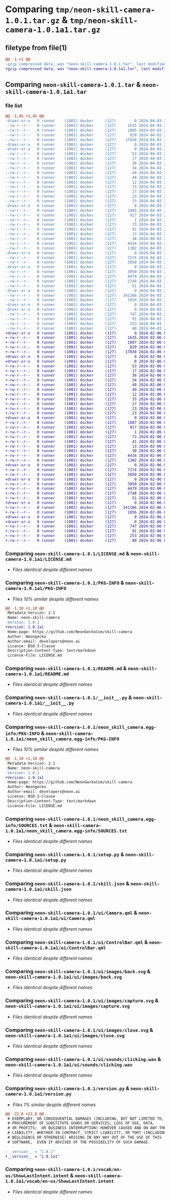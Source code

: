 # Comparing `tmp/neon-skill-camera-1.0.1.tar.gz` & `tmp/neon-skill-camera-1.0.1a1.tar.gz`

## filetype from file(1)

```diff
@@ -1 +1 @@
-gzip compressed data, was "neon-skill-camera-1.0.1.tar", last modified: Wed Apr  3 20:13:35 2024, max compression
+gzip compressed data, was "neon-skill-camera-1.0.1a1.tar", last modified: Tue Feb  6 01:09:33 2024, max compression
```

## Comparing `neon-skill-camera-1.0.1.tar` & `neon-skill-camera-1.0.1a1.tar`

### file list

```diff
@@ -1,45 +1,45 @@
-drwxr-xr-x   0 runner    (1001) docker     (127)        0 2024-04-03 20:13:35.573769 neon-skill-camera-1.0.1/
--rw-r--r--   0 runner    (1001) docker     (127)     1635 2024-04-03 20:13:33.000000 neon-skill-camera-1.0.1/LICENSE.md
--rw-r--r--   0 runner    (1001) docker     (127)     1085 2024-04-03 20:13:35.573769 neon-skill-camera-1.0.1/PKG-INFO
--rw-r--r--   0 runner    (1001) docker     (127)      829 2024-04-03 20:13:33.000000 neon-skill-camera-1.0.1/README.md
--rw-r--r--   0 runner    (1001) docker     (127)    17038 2024-04-03 20:13:33.000000 neon-skill-camera-1.0.1/__init__.py
-drwxr-xr-x   0 runner    (1001) docker     (127)        0 2024-04-03 20:13:35.565769 neon-skill-camera-1.0.1/dialog/
-drwxr-xr-x   0 runner    (1001) docker     (127)        0 2024-04-03 20:13:35.569769 neon-skill-camera-1.0.1/dialog/en-us/
--rw-r--r--   0 runner    (1001) docker     (127)       53 2024-04-03 20:13:33.000000 neon-skill-camera-1.0.1/dialog/en-us/DefaultDuration.dialog
--rw-r--r--   0 runner    (1001) docker     (127)       17 2024-04-03 20:13:33.000000 neon-skill-camera-1.0.1/dialog/en-us/LaunchCamera.dialog
--rw-r--r--   0 runner    (1001) docker     (127)       36 2024-04-03 20:13:33.000000 neon-skill-camera-1.0.1/dialog/en-us/NoCamera.dialog
--rw-r--r--   0 runner    (1001) docker     (127)       34 2024-04-03 20:13:33.000000 neon-skill-camera-1.0.1/dialog/en-us/NothingToShow.dialog
--rw-r--r--   0 runner    (1001) docker     (127)       49 2024-04-03 20:13:33.000000 neon-skill-camera-1.0.1/dialog/en-us/PictureInsteadOfVideo.dialog
--rw-r--r--   0 runner    (1001) docker     (127)       49 2024-04-03 20:13:33.000000 neon-skill-camera-1.0.1/dialog/en-us/ServerNotSupported.dialog
--rw-r--r--   0 runner    (1001) docker     (127)       12 2024-04-03 20:13:33.000000 neon-skill-camera-1.0.1/dialog/en-us/ShowLatest.dialog
--rw-r--r--   0 runner    (1001) docker     (127)       33 2024-04-03 20:13:33.000000 neon-skill-camera-1.0.1/dialog/en-us/StartRecording.dialog
--rw-r--r--   0 runner    (1001) docker     (127)       17 2024-04-03 20:13:33.000000 neon-skill-camera-1.0.1/dialog/en-us/hour.list
--rw-r--r--   0 runner    (1001) docker     (127)       23 2024-04-03 20:13:33.000000 neon-skill-camera-1.0.1/dialog/en-us/minute.list
--rw-r--r--   0 runner    (1001) docker     (127)       23 2024-04-03 20:13:33.000000 neon-skill-camera-1.0.1/dialog/en-us/second.list
-drwxr-xr-x   0 runner    (1001) docker     (127)        0 2024-04-03 20:13:35.573769 neon-skill-camera-1.0.1/neon_skill_camera.egg-info/
--rw-r--r--   0 runner    (1001) docker     (127)     1085 2024-04-03 20:13:35.000000 neon-skill-camera-1.0.1/neon_skill_camera.egg-info/PKG-INFO
--rw-r--r--   0 runner    (1001) docker     (127)      917 2024-04-03 20:13:35.000000 neon-skill-camera-1.0.1/neon_skill_camera.egg-info/SOURCES.txt
--rw-r--r--   0 runner    (1001) docker     (127)        1 2024-04-03 20:13:35.000000 neon-skill-camera-1.0.1/neon_skill_camera.egg-info/dependency_links.txt
--rw-r--r--   0 runner    (1001) docker     (127)       73 2024-04-03 20:13:35.000000 neon-skill-camera-1.0.1/neon_skill_camera.egg-info/entry_points.txt
--rw-r--r--   0 runner    (1001) docker     (127)       41 2024-04-03 20:13:35.000000 neon-skill-camera-1.0.1/neon_skill_camera.egg-info/requires.txt
--rw-r--r--   0 runner    (1001) docker     (127)       13 2024-04-03 20:13:35.000000 neon-skill-camera-1.0.1/neon_skill_camera.egg-info/top_level.txt
--rw-r--r--   0 runner    (1001) docker     (127)       38 2024-04-03 20:13:35.573769 neon-skill-camera-1.0.1/setup.cfg
--rw-r--r--   0 runner    (1001) docker     (127)     4434 2024-04-03 20:13:33.000000 neon-skill-camera-1.0.1/setup.py
--rw-r--r--   0 runner    (1001) docker     (127)     1302 2024-04-03 20:13:33.000000 neon-skill-camera-1.0.1/skill.json
-drwxr-xr-x   0 runner    (1001) docker     (127)        0 2024-04-03 20:13:35.573769 neon-skill-camera-1.0.1/ui/
--rw-r--r--   0 runner    (1001) docker     (127)     7174 2024-04-03 20:13:33.000000 neon-skill-camera-1.0.1/ui/Camera.qml
--rw-r--r--   0 runner    (1001) docker     (127)     3850 2024-04-03 20:13:33.000000 neon-skill-camera-1.0.1/ui/ControlBar.qml
-drwxr-xr-x   0 runner    (1001) docker     (127)        0 2024-04-03 20:13:35.573769 neon-skill-camera-1.0.1/ui/images/
--rw-r--r--   0 runner    (1001) docker     (127)     3050 2024-04-03 20:13:33.000000 neon-skill-camera-1.0.1/ui/images/back.svg
--rw-r--r--   0 runner    (1001) docker     (127)     4479 2024-04-03 20:13:33.000000 neon-skill-camera-1.0.1/ui/images/capture.svg
--rw-r--r--   0 runner    (1001) docker     (127)     2748 2024-04-03 20:13:33.000000 neon-skill-camera-1.0.1/ui/images/close.svg
--rw-r--r--   0 runner    (1001) docker     (127)       51 2024-04-03 20:13:33.000000 neon-skill-camera-1.0.1/ui/qmldir
-drwxr-xr-x   0 runner    (1001) docker     (127)        0 2024-04-03 20:13:35.573769 neon-skill-camera-1.0.1/ui/sounds/
--rw-r--r--   0 runner    (1001) docker     (127)   341166 2024-04-03 20:13:33.000000 neon-skill-camera-1.0.1/ui/sounds/clicking.wav
--rw-r--r--   0 runner    (1001) docker     (127)     1854 2024-04-03 20:13:33.000000 neon-skill-camera-1.0.1/version.py
-drwxr-xr-x   0 runner    (1001) docker     (127)        0 2024-04-03 20:13:35.569769 neon-skill-camera-1.0.1/vocab/
-drwxr-xr-x   0 runner    (1001) docker     (127)        0 2024-04-03 20:13:35.573769 neon-skill-camera-1.0.1/vocab/en-us/
--rw-r--r--   0 runner    (1001) docker     (127)      747 2024-04-03 20:13:33.000000 neon-skill-camera-1.0.1/vocab/en-us/ShowLastIntent.intent
--rw-r--r--   0 runner    (1001) docker     (127)       91 2024-04-03 20:13:33.000000 neon-skill-camera-1.0.1/vocab/en-us/TakePicIntent.intent
--rw-r--r--   0 runner    (1001) docker     (127)      253 2024-04-03 20:13:33.000000 neon-skill-camera-1.0.1/vocab/en-us/TakeVidIntent.intent
--rw-r--r--   0 runner    (1001) docker     (127)       80 2024-04-03 20:13:33.000000 neon-skill-camera-1.0.1/vocab/en-us/duration.entity
+drwxr-xr-x   0 runner    (1001) docker     (127)        0 2024-02-06 01:09:33.571944 neon-skill-camera-1.0.1a1/
+-rw-r--r--   0 runner    (1001) docker     (127)     1635 2024-02-06 01:09:30.000000 neon-skill-camera-1.0.1a1/LICENSE.md
+-rw-r--r--   0 runner    (1001) docker     (127)     1087 2024-02-06 01:09:33.571944 neon-skill-camera-1.0.1a1/PKG-INFO
+-rw-r--r--   0 runner    (1001) docker     (127)      829 2024-02-06 01:09:30.000000 neon-skill-camera-1.0.1a1/README.md
+-rw-r--r--   0 runner    (1001) docker     (127)    17038 2024-02-06 01:09:30.000000 neon-skill-camera-1.0.1a1/__init__.py
+drwxr-xr-x   0 runner    (1001) docker     (127)        0 2024-02-06 01:09:33.563944 neon-skill-camera-1.0.1a1/dialog/
+drwxr-xr-x   0 runner    (1001) docker     (127)        0 2024-02-06 01:09:33.567944 neon-skill-camera-1.0.1a1/dialog/en-us/
+-rw-r--r--   0 runner    (1001) docker     (127)       53 2024-02-06 01:09:30.000000 neon-skill-camera-1.0.1a1/dialog/en-us/DefaultDuration.dialog
+-rw-r--r--   0 runner    (1001) docker     (127)       17 2024-02-06 01:09:30.000000 neon-skill-camera-1.0.1a1/dialog/en-us/LaunchCamera.dialog
+-rw-r--r--   0 runner    (1001) docker     (127)       36 2024-02-06 01:09:30.000000 neon-skill-camera-1.0.1a1/dialog/en-us/NoCamera.dialog
+-rw-r--r--   0 runner    (1001) docker     (127)       34 2024-02-06 01:09:30.000000 neon-skill-camera-1.0.1a1/dialog/en-us/NothingToShow.dialog
+-rw-r--r--   0 runner    (1001) docker     (127)       49 2024-02-06 01:09:30.000000 neon-skill-camera-1.0.1a1/dialog/en-us/PictureInsteadOfVideo.dialog
+-rw-r--r--   0 runner    (1001) docker     (127)       49 2024-02-06 01:09:30.000000 neon-skill-camera-1.0.1a1/dialog/en-us/ServerNotSupported.dialog
+-rw-r--r--   0 runner    (1001) docker     (127)       12 2024-02-06 01:09:30.000000 neon-skill-camera-1.0.1a1/dialog/en-us/ShowLatest.dialog
+-rw-r--r--   0 runner    (1001) docker     (127)       33 2024-02-06 01:09:30.000000 neon-skill-camera-1.0.1a1/dialog/en-us/StartRecording.dialog
+-rw-r--r--   0 runner    (1001) docker     (127)       17 2024-02-06 01:09:30.000000 neon-skill-camera-1.0.1a1/dialog/en-us/hour.list
+-rw-r--r--   0 runner    (1001) docker     (127)       23 2024-02-06 01:09:30.000000 neon-skill-camera-1.0.1a1/dialog/en-us/minute.list
+-rw-r--r--   0 runner    (1001) docker     (127)       23 2024-02-06 01:09:30.000000 neon-skill-camera-1.0.1a1/dialog/en-us/second.list
+drwxr-xr-x   0 runner    (1001) docker     (127)        0 2024-02-06 01:09:33.567944 neon-skill-camera-1.0.1a1/neon_skill_camera.egg-info/
+-rw-r--r--   0 runner    (1001) docker     (127)     1087 2024-02-06 01:09:33.000000 neon-skill-camera-1.0.1a1/neon_skill_camera.egg-info/PKG-INFO
+-rw-r--r--   0 runner    (1001) docker     (127)      917 2024-02-06 01:09:33.000000 neon-skill-camera-1.0.1a1/neon_skill_camera.egg-info/SOURCES.txt
+-rw-r--r--   0 runner    (1001) docker     (127)        1 2024-02-06 01:09:33.000000 neon-skill-camera-1.0.1a1/neon_skill_camera.egg-info/dependency_links.txt
+-rw-r--r--   0 runner    (1001) docker     (127)       73 2024-02-06 01:09:33.000000 neon-skill-camera-1.0.1a1/neon_skill_camera.egg-info/entry_points.txt
+-rw-r--r--   0 runner    (1001) docker     (127)       41 2024-02-06 01:09:33.000000 neon-skill-camera-1.0.1a1/neon_skill_camera.egg-info/requires.txt
+-rw-r--r--   0 runner    (1001) docker     (127)       13 2024-02-06 01:09:33.000000 neon-skill-camera-1.0.1a1/neon_skill_camera.egg-info/top_level.txt
+-rw-r--r--   0 runner    (1001) docker     (127)       38 2024-02-06 01:09:33.571944 neon-skill-camera-1.0.1a1/setup.cfg
+-rw-r--r--   0 runner    (1001) docker     (127)     4434 2024-02-06 01:09:30.000000 neon-skill-camera-1.0.1a1/setup.py
+-rw-r--r--   0 runner    (1001) docker     (127)     1302 2024-02-06 01:09:30.000000 neon-skill-camera-1.0.1a1/skill.json
+drwxr-xr-x   0 runner    (1001) docker     (127)        0 2024-02-06 01:09:33.567944 neon-skill-camera-1.0.1a1/ui/
+-rw-r--r--   0 runner    (1001) docker     (127)     7174 2024-02-06 01:09:30.000000 neon-skill-camera-1.0.1a1/ui/Camera.qml
+-rw-r--r--   0 runner    (1001) docker     (127)     3850 2024-02-06 01:09:30.000000 neon-skill-camera-1.0.1a1/ui/ControlBar.qml
+drwxr-xr-x   0 runner    (1001) docker     (127)        0 2024-02-06 01:09:33.567944 neon-skill-camera-1.0.1a1/ui/images/
+-rw-r--r--   0 runner    (1001) docker     (127)     3050 2024-02-06 01:09:30.000000 neon-skill-camera-1.0.1a1/ui/images/back.svg
+-rw-r--r--   0 runner    (1001) docker     (127)     4479 2024-02-06 01:09:30.000000 neon-skill-camera-1.0.1a1/ui/images/capture.svg
+-rw-r--r--   0 runner    (1001) docker     (127)     2748 2024-02-06 01:09:30.000000 neon-skill-camera-1.0.1a1/ui/images/close.svg
+-rw-r--r--   0 runner    (1001) docker     (127)       51 2024-02-06 01:09:30.000000 neon-skill-camera-1.0.1a1/ui/qmldir
+drwxr-xr-x   0 runner    (1001) docker     (127)        0 2024-02-06 01:09:33.567944 neon-skill-camera-1.0.1a1/ui/sounds/
+-rw-r--r--   0 runner    (1001) docker     (127)   341166 2024-02-06 01:09:30.000000 neon-skill-camera-1.0.1a1/ui/sounds/clicking.wav
+-rw-r--r--   0 runner    (1001) docker     (127)     1856 2024-02-06 01:09:30.000000 neon-skill-camera-1.0.1a1/version.py
+drwxr-xr-x   0 runner    (1001) docker     (127)        0 2024-02-06 01:09:33.563944 neon-skill-camera-1.0.1a1/vocab/
+drwxr-xr-x   0 runner    (1001) docker     (127)        0 2024-02-06 01:09:33.571944 neon-skill-camera-1.0.1a1/vocab/en-us/
+-rw-r--r--   0 runner    (1001) docker     (127)      747 2024-02-06 01:09:30.000000 neon-skill-camera-1.0.1a1/vocab/en-us/ShowLastIntent.intent
+-rw-r--r--   0 runner    (1001) docker     (127)       91 2024-02-06 01:09:30.000000 neon-skill-camera-1.0.1a1/vocab/en-us/TakePicIntent.intent
+-rw-r--r--   0 runner    (1001) docker     (127)      253 2024-02-06 01:09:30.000000 neon-skill-camera-1.0.1a1/vocab/en-us/TakeVidIntent.intent
+-rw-r--r--   0 runner    (1001) docker     (127)       80 2024-02-06 01:09:30.000000 neon-skill-camera-1.0.1a1/vocab/en-us/duration.entity
```

### Comparing `neon-skill-camera-1.0.1/LICENSE.md` & `neon-skill-camera-1.0.1a1/LICENSE.md`

 * *Files identical despite different names*

### Comparing `neon-skill-camera-1.0.1/PKG-INFO` & `neon-skill-camera-1.0.1a1/PKG-INFO`

 * *Files 10% similar despite different names*

```diff
@@ -1,10 +1,10 @@
 Metadata-Version: 2.1
 Name: neon-skill-camera
-Version: 1.0.1
+Version: 1.0.1a1
 Home-page: https://github.com/NeonGeckoCom/skill-camera
 Author: Neongecko
 Author-email: developers@neon.ai
 License: BSD-3-Clause
 Description-Content-Type: text/markdown
 License-File: LICENSE.md
```

### Comparing `neon-skill-camera-1.0.1/README.md` & `neon-skill-camera-1.0.1a1/README.md`

 * *Files identical despite different names*

### Comparing `neon-skill-camera-1.0.1/__init__.py` & `neon-skill-camera-1.0.1a1/__init__.py`

 * *Files identical despite different names*

### Comparing `neon-skill-camera-1.0.1/neon_skill_camera.egg-info/PKG-INFO` & `neon-skill-camera-1.0.1a1/neon_skill_camera.egg-info/PKG-INFO`

 * *Files 10% similar despite different names*

```diff
@@ -1,10 +1,10 @@
 Metadata-Version: 2.1
 Name: neon-skill-camera
-Version: 1.0.1
+Version: 1.0.1a1
 Home-page: https://github.com/NeonGeckoCom/skill-camera
 Author: Neongecko
 Author-email: developers@neon.ai
 License: BSD-3-Clause
 Description-Content-Type: text/markdown
 License-File: LICENSE.md
```

### Comparing `neon-skill-camera-1.0.1/neon_skill_camera.egg-info/SOURCES.txt` & `neon-skill-camera-1.0.1a1/neon_skill_camera.egg-info/SOURCES.txt`

 * *Files identical despite different names*

### Comparing `neon-skill-camera-1.0.1/setup.py` & `neon-skill-camera-1.0.1a1/setup.py`

 * *Files identical despite different names*

### Comparing `neon-skill-camera-1.0.1/skill.json` & `neon-skill-camera-1.0.1a1/skill.json`

 * *Files identical despite different names*

### Comparing `neon-skill-camera-1.0.1/ui/Camera.qml` & `neon-skill-camera-1.0.1a1/ui/Camera.qml`

 * *Files identical despite different names*

### Comparing `neon-skill-camera-1.0.1/ui/ControlBar.qml` & `neon-skill-camera-1.0.1a1/ui/ControlBar.qml`

 * *Files identical despite different names*

### Comparing `neon-skill-camera-1.0.1/ui/images/back.svg` & `neon-skill-camera-1.0.1a1/ui/images/back.svg`

 * *Files identical despite different names*

### Comparing `neon-skill-camera-1.0.1/ui/images/capture.svg` & `neon-skill-camera-1.0.1a1/ui/images/capture.svg`

 * *Files identical despite different names*

### Comparing `neon-skill-camera-1.0.1/ui/images/close.svg` & `neon-skill-camera-1.0.1a1/ui/images/close.svg`

 * *Files identical despite different names*

### Comparing `neon-skill-camera-1.0.1/ui/sounds/clicking.wav` & `neon-skill-camera-1.0.1a1/ui/sounds/clicking.wav`

 * *Files identical despite different names*

### Comparing `neon-skill-camera-1.0.1/version.py` & `neon-skill-camera-1.0.1a1/version.py`

 * *Files 1% similar despite different names*

```diff
@@ -22,8 +22,8 @@
 # EXEMPLARY, OR CONSEQUENTIAL DAMAGES (INCLUDING, BUT NOT LIMITED TO,
 # PROCUREMENT OF SUBSTITUTE GOODS OR SERVICES; LOSS OF USE, DATA,
 # OR PROFITS;  OR BUSINESS INTERRUPTION) HOWEVER CAUSED AND ON ANY THEORY OF
 # LIABILITY, WHETHER IN CONTRACT, STRICT LIABILITY, OR TORT (INCLUDING
 # NEGLIGENCE OR OTHERWISE) ARISING IN ANY WAY OUT OF THE USE OF THIS
 # SOFTWARE,  EVEN IF ADVISED OF THE POSSIBILITY OF SUCH DAMAGE.
 
-__version__ = "1.0.1"
+__version__ = "1.0.1a1"
```

### Comparing `neon-skill-camera-1.0.1/vocab/en-us/ShowLastIntent.intent` & `neon-skill-camera-1.0.1a1/vocab/en-us/ShowLastIntent.intent`

 * *Files identical despite different names*


